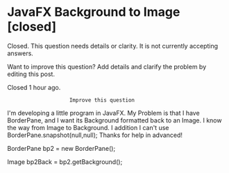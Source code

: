 
# JavaFX Background to Image [closed]







Closed. This question needs details or clarity. It is not currently accepting answers.
                        
                    










Want to improve this question? Add details and clarify the problem by editing this post.


Closed 1 hour ago.







                        Improve this question
                    



I'm developing a little program in JavaFX.
My Problem is that I have BorderPane, and I want its Background formatted back to an Image.
I know the way from Image to Background.
I addition I can't use BorderPane.snapshot(null,null);
Thanks for help in advanced!
        
BorderPane bp2 = new BorderPane();


Image bp2Back = bp2.getBackground();





        